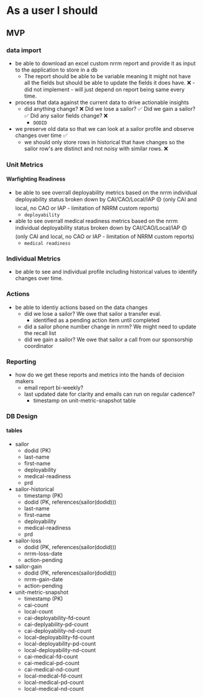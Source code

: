 # As a user I should

## MVP

### data import
- be able to download an excel custom nrrm report and provide it as input to the application to store in a db
  - The report should be able to be variable meaning it might not have all the fields but should be able to update the fields it does have. ❌ - did not implement - will just depend on report being same every time.
- process that data against the current data to drive actionable insights
  - did anything change? ❌ Did we lose a sailor? ✅ Did we gain a sailor? ✅ Did any sailor fields change? ❌
    - ```DODID```
- we preserve old data so that we can look at a sailor profile and observe changes over time ✅
  - we should only store rows in historical that have changes so the sailor row's are distinct and not noisy with similar rows. ❌

### Unit Metrics

#### Warfighting Readiness
- be able to see overrall deployability metrics based on the nrrm individual deployability status broken down by CAI/CAO/Local/IAP 🟡 (only CAI and local, no CAO or IAP - limitation of NRRM custom reports)
  - ```deployability```
- able to see overrall medical readiness metrics based on the nrrm individual deployability status broken down by CAI/CAO/Local/IAP 🟡 (only CAI and local, no CAO or IAP - limitation of NRRM custom reports)
  - ```medical readiness```

### Individual Metrics
- be able to see and individual profile including historical values to identify changes over time.

### Actions
- be able to identiy actions based on the data changes
  - did we lose a sailor?  We owe that sailor a transfer eval.  
    - identified as a pending action item until completed
  - did a sailor phone number change in nrrm?  We might need to update the recall list
  - did we gain a sailor?  We owe that sailor a call from our sponsorship coordinator

### Reporting
- how do we get these reports and metrics into the hands of decision makers
  - email report bi-weekly?
  - last updated date for clarity and emails can run on regular cadence?
    - timestamp on unit-metric-snapshot table


### DB Design
#### tables
- sailor
  - dodid (PK)
  - last-name 
  - first-name
  - deployability
  - medical-readiness
  - prd
- sailor-historical
  - timestamp (PK)
  - dodid (PK, references(sailor(dodid)))
  - last-name 
  - first-name
  - deployability
  - medical-readiness
  - prd
- sailor-loss
  - dodid (PK, references(sailor(dodid)))
  - nrrm-loss-date
  - action-pending
- sailor-gain
  - dodid (PK, references(sailor(dodid)))
  - nrrm-gain-date
  - action-pending
- unit-metric-snapshot
  - timestamp (PK)
  - cai-count
  - local-count
  - cai-deployability-fd-count
  - cai-deplyability-pd-count
  - cai-deployability-nd-count
  - local-deployability-fd-count
  - local-deployability-pd-count
  - local-deployability-nd-count
  - cai-medical-fd-count
  - cai-medical-pd-count
  - cai-medical-nd-count
  - local-medical-fd-count
  - local-medical-pd-count
  - local-medical-nd-count

